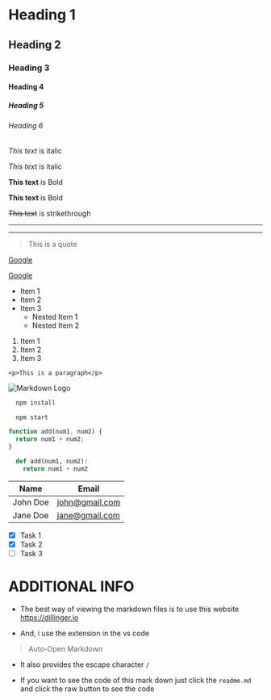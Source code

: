 <!-- Headings -->

# Heading 1

## Heading 2

### Heading 3

#### Heading 4

##### Heading 5

###### Heading 6

<!-- Italics -->

_This text_ is italic

_This text_ is italic

<!-- Strong -->

**This text** is Bold

**This text** is Bold

<!-- Strikethrough -->

~~This text~~ is strikethrough

<!-- Horizontal Rule -->

---

---

<!-- Blockquote -->

> This is a quote

<!-- Links -->

[Google](http://google.com)

[Google](http://google.com "google")

<!-- UL -->

- Item 1
- Item 2
- Item 3
  - Nested Item 1
  - Nested Item 2

<!-- OL -->

1. Item 1
1. Item 2
1. Item 3

<!-- Inline Code Block -->

`<p>This is a paragraph</p>`

<!-- Images -->

![Markdown Logo](https://markdown-here.com/img/icon256.png)

<!-- Github Markdown -->

<!-- Code Blocks -->

```bash
  npm install

  npm start
```

```javascript
function add(num1, num2) {
  return num1 + num2;
}
```

```python
  def add(num1, num2):
    return num1 + num2
```

<!-- Tables -->

| Name     | Email          |
| -------- | -------------- |
| John Doe | john@gmail.com |
| Jane Doe | jane@gmail.com |

<!-- Task List -->

- [x] Task 1
- [x] Task 2
- [ ] Task 3

<!-- additional stuff -->

# ADDITIONAL INFO

- The best way of viewing the markdown files is to use this website https://dillinger.io

- And, i use the extension in the vs code

> Auto-Open Markdown

- It also provides the escape character `/`

- If you want to see the code of this mark down just click the ```readme.md``` and click the raw button to see the code 

